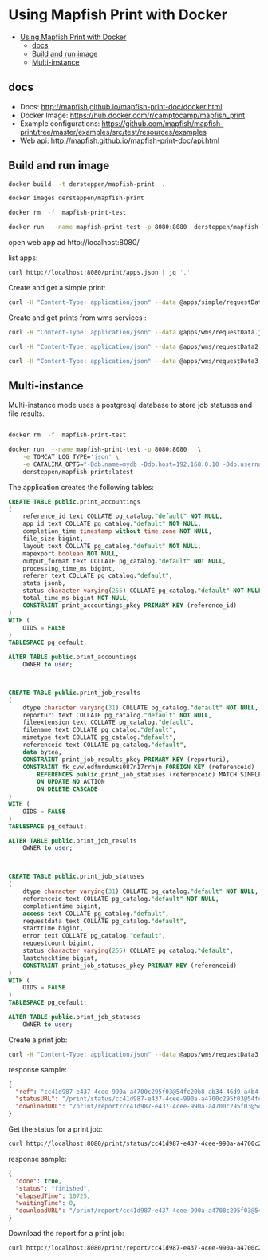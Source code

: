 # Using Mapfish Print with Docker

- [Using Mapfish Print with Docker](#using-mapfish-print-with-docker)
  - [docs](#docs)
  - [Build and run image](#build-and-run-image)
  - [Multi-instance](#multi-instance)

## docs

* Docs: http://mapfish.github.io/mapfish-print-doc/docker.html
* Docker Image: https://hub.docker.com/r/camptocamp/mapfish_print
* Example configurations: https://github.com/mapfish/mapfish-print/tree/master/examples/src/test/resources/examples
* Web api: http://mapfish.github.io/mapfish-print-doc/api.html

## Build and run image

```bash
docker build  -t dersteppen/mapfish-print  .

docker images dersteppen/mapfish-print

docker rm  -f  mapfish-print-test

docker run  --name mapfish-print-test -p 8080:8080  dersteppen/mapfish-print:latest

```

open web app ad http://localhost:8080/

list apps:

```bash
curl http://localhost:8080/print/apps.json | jq '.'
```

Create and get a simple print: 

```bash 
curl -H "Content-Type: application/json" --data @apps/simple/requestData.json  -X POST -o reportSimple.pdf http://localhost:8080/print/simple/buildreport.pdf
```

Create and get prints from wms services : 

```bash 
curl -H "Content-Type: application/json" --data @apps/wms/requestData.json  -X POST -o reportWMS.pdf http://localhost:8080/print/wms/buildreport.pdf

curl -H "Content-Type: application/json" --data @apps/wms/requestData2.json  -X POST -o reportWMS2.pdf http://localhost:8080/print/wms/buildreport.pdf

curl -H "Content-Type: application/json" --data @apps/wms/requestData3.json  -X POST -o reportWMS3.pdf http://localhost:8080/print/wms/buildreport.pdf
```

## Multi-instance 

Multi-instance mode uses a postgresql database to store job statuses and file results.


```bash

docker rm  -f  mapfish-print-test

docker run  --name mapfish-print-test -p 8080:8080   \
    -e TOMCAT_LOG_TYPE='json' \
    -e CATALINA_OPTS="-Ddb.name=mydb -Ddb.host=192.168.0.10 -Ddb.username=myuser -Ddb.password=mypwd " \
    dersteppen/mapfish-print:latest
```

The application creates the following tables:

```sql
CREATE TABLE public.print_accountings
(
    reference_id text COLLATE pg_catalog."default" NOT NULL,
    app_id text COLLATE pg_catalog."default" NOT NULL,
    completion_time timestamp without time zone NOT NULL,
    file_size bigint,
    layout text COLLATE pg_catalog."default" NOT NULL,
    mapexport boolean NOT NULL,
    output_format text COLLATE pg_catalog."default" NOT NULL,
    processing_time_ms bigint,
    referer text COLLATE pg_catalog."default",
    stats jsonb,
    status character varying(255) COLLATE pg_catalog."default" NOT NULL,
    total_time_ms bigint NOT NULL,
    CONSTRAINT print_accountings_pkey PRIMARY KEY (reference_id)
)
WITH (
    OIDS = FALSE
)
TABLESPACE pg_default;

ALTER TABLE public.print_accountings
    OWNER to user;



CREATE TABLE public.print_job_results
(
    dtype character varying(31) COLLATE pg_catalog."default" NOT NULL,
    reporturi text COLLATE pg_catalog."default" NOT NULL,
    fileextension text COLLATE pg_catalog."default",
    filename text COLLATE pg_catalog."default",
    mimetype text COLLATE pg_catalog."default",
    referenceid text COLLATE pg_catalog."default",
    data bytea,
    CONSTRAINT print_job_results_pkey PRIMARY KEY (reporturi),
    CONSTRAINT fk_cvwledfmrdumks087n17rrhjn FOREIGN KEY (referenceid)
        REFERENCES public.print_job_statuses (referenceid) MATCH SIMPLE
        ON UPDATE NO ACTION
        ON DELETE CASCADE
)
WITH (
    OIDS = FALSE
)
TABLESPACE pg_default;

ALTER TABLE public.print_job_results
    OWNER to user;



CREATE TABLE public.print_job_statuses
(
    dtype character varying(31) COLLATE pg_catalog."default" NOT NULL,
    referenceid text COLLATE pg_catalog."default" NOT NULL,
    completiontime bigint,
    access text COLLATE pg_catalog."default",
    requestdata text COLLATE pg_catalog."default",
    starttime bigint,
    error text COLLATE pg_catalog."default",
    requestcount bigint,
    status character varying(255) COLLATE pg_catalog."default",
    lastchecktime bigint,
    CONSTRAINT print_job_statuses_pkey PRIMARY KEY (referenceid)
)
WITH (
    OIDS = FALSE
)
TABLESPACE pg_default;

ALTER TABLE public.print_job_statuses
    OWNER to user;
```

Create a print job:

```bash
curl -H "Content-Type: application/json" --data @apps/wms/requestData3.json  -X POST http://localhost:8080/print/wms/report.pdf | jq '.'
```

response sample:
```json
{
  "ref": "cc41d987-e437-4cee-990a-a4700c295f03@54fc20b8-ab34-46d9-a4b4-ced4ecc8b8bd",
  "statusURL": "/print/status/cc41d987-e437-4cee-990a-a4700c295f03@54fc20b8-ab34-46d9-a4b4-ced4ecc8b8bd.json",
  "downloadURL": "/print/report/cc41d987-e437-4cee-990a-a4700c295f03@54fc20b8-ab34-46d9-a4b4-ced4ecc8b8bd"
}
```

Get the status for a print job:

```bash
curl http://localhost:8080/print/status/cc41d987-e437-4cee-990a-a4700c295f03@54fc20b8-ab34-46d9-a4b4-ced4ecc8b8bd.json | jq '.'
```

response sample:

```json
{
  "done": true,
  "status": "finished",
  "elapsedTime": 10725,
  "waitingTime": 0,
  "downloadURL": "/print/report/cc41d987-e437-4cee-990a-a4700c295f03@54fc20b8-ab34-46d9-a4b4-ced4ecc8b8bd"
}
```

Download the report for a print job:

```bash
curl http://localhost:8080/print/report/cc41d987-e437-4cee-990a-a4700c295f03@54fc20b8-ab34-46d9-a4b4-ced4ecc8b8bd -o report.pdf 
```


